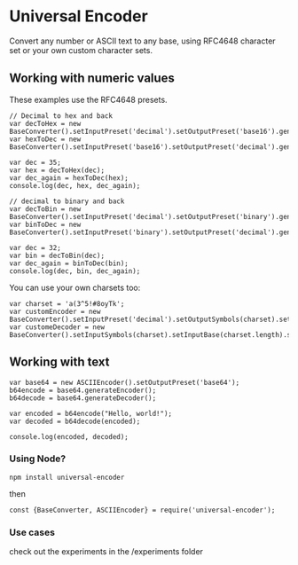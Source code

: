# Universal Encoder

Convert any number or ASCII text to any base, using RFC4648 character set or your own custom character sets.

## Working with numeric values

These examples use the RFC4648 presets.

```
// Decimal to hex and back
var decToHex = new BaseConverter().setInputPreset('decimal').setOutputPreset('base16').generateHelper();
var hexToDec = new BaseConverter().setInputPreset('base16').setOutputPreset('decimal').generateHelper();

var dec = 35;
var hex = decToHex(dec);
var dec_again = hexToDec(hex);
console.log(dec, hex, dec_again);

// decimal to binary and back
var decToBin = new BaseConverter().setInputPreset('decimal').setOutputPreset('binary').generateHelper();
var binToDec = new BaseConverter().setInputPreset('binary').setOutputPreset('decimal').generateHelper();

var dec = 32;
var bin = decToBin(dec);
var dec_again = binToDec(bin);
console.log(dec, bin, dec_again);
```

You can use your own charsets too:

```
var charset = 'a(3^5!#8oyTk';
var customEncoder = new BaseConverter().setInputPreset('decimal').setOutputSymbols(charset).setOutputBase(charset.length).generateHelper();
var customeDecoder = new BaseConverter().setInputSymbols(charset).setInputBase(charset.length).setOutputPreset('decimal').generateHelper();
```

## Working with text

```
var base64 = new ASCIIEncoder().setOutputPreset('base64');
b64encode = base64.generateEncoder();
b64decode = base64.generateDecoder();

var encoded = b64encode("Hello, world!");
var decoded = b64decode(encoded);

console.log(encoded, decoded);
```

### Using Node?

`npm install universal-encoder`

then

`const {BaseConverter, ASCIIEncoder} = require('universal-encoder');`

### Use cases

check out the experiments in the /experiments folder



